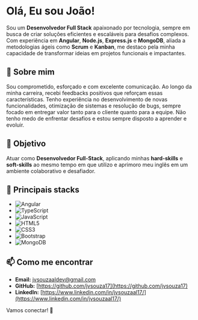 # Olá, Eu sou João!

Sou um **Desenvolvedor Full Stack** apaixonado por tecnologia, sempre em busca de criar soluções eficientes e escaláveis para desafios complexos. Com experiência em **Angular**, **Node.js**, **Express.js** e **MongoDB**, aliada a metodologias ágeis como **Scrum** e **Kanban**, me destaco pela minha capacidade de transformar ideias em projetos funcionais e impactantes.

## 🚀 Sobre mim

Sou comprometido, esforçado e com excelente comunicação. Ao longo da minha carreira, recebi feedbacks positivos que reforçam essas características. Tenho experiência no desenvolvimento de novas funcionalidades, otimização de sistemas e resolução de bugs, sempre focado em entregar valor tanto para o cliente quanto para a equipe. Não tenho medo de enfrentar desafios e estou sempre disposto a aprender e evoluir.

## 🎯 Objetivo 
Atuar como **Desenvolvedor Full-Stack**, aplicando minhas **hard-skills** e **soft-skills** ao mesmo tempo em que utilizo e aprimoro meu inglês em um ambiente colaborativo e desafiador.

## 💼 Principais stacks

-  ![Angular](https://img.shields.io/badge/Angular-DD0031?style=for-the-badge&logo=angular&logoColor=white)
-  ![TypeScript](https://img.shields.io/badge/TypeScript-3178C6?style=for-the-badge&logo=typescript&logoColor=white)
-  ![JavaScript](https://img.shields.io/badge/JavaScript-F7DF1E?style=for-the-badge&logo=javascript&logoColor=black)
-  ![HTML5](https://img.shields.io/badge/HTML5-E34F26?style=for-the-badge&logo=html5&logoColor=white)
-  ![CSS3](https://img.shields.io/badge/CSS3-1572B6?style=for-the-badge&logo=css3&logoColor=white)
-  ![Bootstrap](https://img.shields.io/badge/Bootstrap-563D7C?style=for-the-badge&logo=bootstrap&logoColor=white)
-  ![MongoDB](https://img.shields.io/badge/MongoDB-47A248?style=for-the-badge&logo=mongodb&logoColor=white)

## 📫 Como me encontrar

- **Email:** jvsouzaaldev@gmail.com
- **GitHub:** [https://github.com/jvsouza17](https://github.com/jvsouza17)
- **LinkedIn:** [https://www.linkedin.com/in/jvsouzaal17/](https://www.linkedin.com/in/jvsouzaal17/)

Vamos conectar! 🚀
